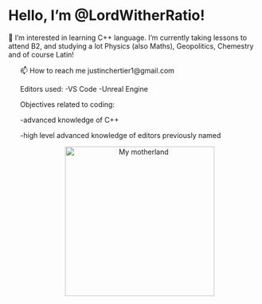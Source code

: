   <h1> Hello, I’m @LordWitherRatio!</h1>
  👀 I’m interested in learning C++ language. 
  I’m currently taking lessons to attend B2, and studying a lot Physics (also Maths), Geopolitics, Chemestry and of course Latin!  
  <ul> 📫 How to reach me justinchertier1@gmail.com


  Editors used:
-VS Code
-Unreal Engine





  Objectives related to coding:

-advanced knowledge of C++

-high level advanced knowledge of editors previously named


<p align="center"> <img scr="https://images-ext-2.discordapp.net/external/7G35VXKyXwpTPXpf7FwU2wEdeAzueQq6elGwvcMQfkM/https/media.tenor.com/qOkNTvrChHUAAAPo/fleurdelise.mp4" height="300" width="300" alt="My motherland" />
 
<!---
LordWitherRatio/LordWitherRatio is a ✨ special ✨ repository because its `README.md` (this file) appears on your GitHub profile.
You can click the Preview link to take a look at your changes.
--->
